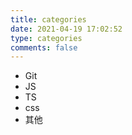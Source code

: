 ```yaml
---
title: categories
date: 2021-04-19 17:02:52
type: categories
comments: false
---
```


- Git
- JS
- TS
- css
- 其他